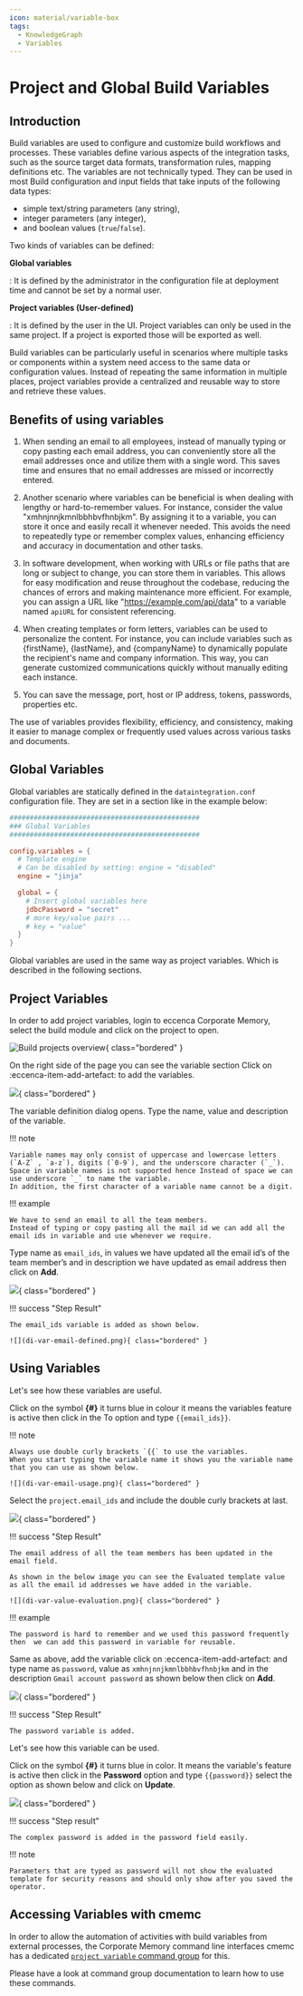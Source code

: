 ```yaml
---
icon: material/variable-box
tags:
  - KnowledgeGraph
  - Variables
---
```

# Project and Global Build Variables

## Introduction

Build variables are used to configure and customize build workflows and processes.
These variables define various aspects of the integration tasks, such as the source target data formats, transformation rules, mapping definitions etc.
The variables are not technically typed.
They can be used in most Build configuration and input fields that take inputs of the following data types:

-   simple text/string parameters (any string),
-   integer parameters (any integer),
-   and boolean values (`true`/`false`).

Two kinds of variables can be defined:

**Global variables**

:   It is defined by the administrator in the configuration file at deployment time and cannot be set by a normal user.

**Project variables (User-defined)**

:   It is defined by the user in the UI.
    Project variables can only be used in the same project.
    If a project is exported those will be exported as well.

Build variables can be particularly useful in scenarios where multiple tasks or components within a system need access to the same data or configuration values.
Instead of repeating the same information in multiple places, project variables provide a centralized and reusable way to store and retrieve these values.

## Benefits of using variables

1. When sending an email to all employees, instead of manually typing or copy pasting each email address, you can conveniently store all the email addresses once and utilize them with a single word.
    This saves time and ensures that no email addresses are missed or incorrectly entered.

2. Another scenario where variables can be beneficial is when dealing with lengthy or hard-to-remember values.
    For instance, consider the value "xmhnjnnjkmnlbbhbvfhnbjkm".
    By assigning it to a variable, you can store it once and easily recall it whenever needed.
    This avoids the need to repeatedly type or remember complex values, enhancing efficiency and accuracy in documentation and other tasks.

3. In software development, when working with URLs or file paths that are long or subject to change, you can store them in variables.
    This allows for easy modification and reuse throughout the codebase, reducing the chances of errors and making maintenance more efficient.
    For example, you can assign a URL like "<https://example.com/api/data>" to a variable named `apiURL` for consistent referencing.

4. When creating templates or form letters, variables can be used to personalize the content.
    For instance, you can include variables such as {firstName}, {lastName}, and {companyName} to dynamically populate the recipient's name and company information.
    This way, you can generate customized communications quickly without manually editing each instance.

5. You can save the message, port, host or IP address, tokens, passwords, properties etc.

The use of variables provides flexibility, efficiency, and consistency, making it easier to manage complex or frequently used values across various tasks and documents.

## Global Variables

Global variables are statically defined in the `dataintegration.conf` configuration file.
They are set in a section like in the example below:

```conf
###############################################
### Global Variables
###############################################

config.variables = {
  # Template engine
  # Can be disabled by setting: engine = "disabled"
  engine = "jinja"

  global = {
    # Insert global variables here
    jdbcPassword = "secret"
    # more key/value pairs ...
    # key = "value"
  }
}
```

Global variables are used in the same way as project variables.
Which is described in the following sections.

## Project Variables

In order to add project variables, login to eccenca Corporate Memory, select the build module and click on the project to open.

![Build projects overview](di-var-project-select.png){ class="bordered" }

On the right side of the page you can see the variable section Click on :eccenca-item-add-artefact: to add the variables.

![](di-var-add-variable.png){ class="bordered" }

The variable definition dialog opens.
Type the name, value and description of the variable.

!!! note

    Variable names may only consist of uppercase and lowercase letters (`A-Z` , `a-z`), digits (`0-9`), and the underscore character (`_`).
    Space in variable names is not supported hence Instead of space we can use underscore `_` to name the variable.
    In addition, the first character of a variable name cannot be a digit.

!!! example

    We have to send an email to all the team members.
    Instead of typing or copy pasting all the mail id we can add all the email ids in variable and use whenever we require.

Type name as `email_ids`, in values we have updated all the email id’s of the team member’s and in description we have updated as email address then click on **Add**.

![](di-var-email-definition.png){ class="bordered" }

!!! success "Step Result"

    The email_ids variable is added as shown below.

    ![](di-var-email-defined.png){ class="bordered" }

## Using Variables

Let's see how these variables are useful.

Click on the symbol **{#}** it turns blue in colour it means the variables feature is active then click in the To option and type `{{email_ids}}`.

!!! note

    Always use double curly brackets `{{` to use the variables.
    When you start typing the variable name it shows you the variable name that you can use as shown below.

    ![](di-var-email-usage.png){ class="bordered" }

Select the `project.email_ids` and include the double curly brackets at last.

![](di-var-email-usage-2.png){ class="bordered" }

!!! success "Step Result"

    The email address of all the team members has been updated in the email field. 

    As shown in the below image you can see the Evaluated template value as all the email id addresses we have added in the variable.

    ![](di-var-value-evaluation.png){ class="bordered" }

!!! example

    The password is hard to remember and we used this password frequently then  we can add this password in variable for reusable.

Same as above, add the variable click on :eccenca-item-add-artefact: and type name as `password`, value as `xmhnjnnjkmnlbbhbvfhnbjkm` and in the description `Gmail account password` as shown below then click on **Add**.

![](di-var-password-definition.png){ class="bordered" }

!!! success "Step Result"

    The password variable is added.

Let's see how this variable can be used.

Click on the symbol **{#}** it turns blue in color. It means the variable's feature is active then click in the **Password** option and type `{{password}}` select the option as shown below and click on **Update**.

![](di-var-password-usage.png){ class="bordered" }

!!! success "Step result"

    The complex password is added in the password field easily.

!!! note

    Parameters that are typed as password will not show the evaluated template for security reasons and should only show after you saved the operator.

## Accessing Variables with cmemc

In order to allow the automation of activities with build variables from external processes, the Corporate Memory command line interfaces cmemc has a dedicated [`project variable` command group](../../automate/cmemc-command-line-interface/command-reference/project/variable/index.md) for this.

Please have a look at command group documentation to learn how to use these commands.

